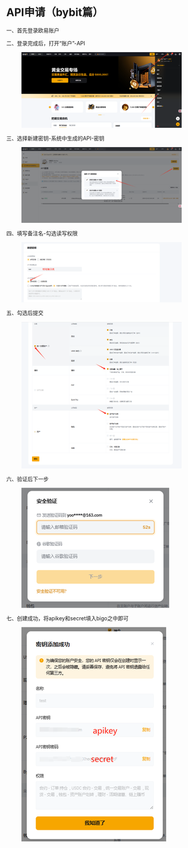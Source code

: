 # API申请（bybit篇）

一、首先登录欧易账户

二、登录完成后，打开“账户”-API

<figure><img src="../../.gitbook/assets/image (26).png" alt=""><figcaption></figcaption></figure>

三、选择新建密钥-系统中生成的API-密钥

<figure><img src="../../.gitbook/assets/image (28).png" alt=""><figcaption></figcaption></figure>

四、填写备注名-勾选读写权限

<figure><img src="../../.gitbook/assets/image (29).png" alt=""><figcaption></figcaption></figure>

五、勾选后提交

<figure><img src="../../.gitbook/assets/image (30).png" alt=""><figcaption></figcaption></figure>

六、验证后下一步

<figure><img src="../../.gitbook/assets/image (32).png" alt=""><figcaption></figcaption></figure>

七、创建成功，将apikey和secret填入bigo之中即可

<figure><img src="../../.gitbook/assets/image (33).png" alt=""><figcaption></figcaption></figure>
